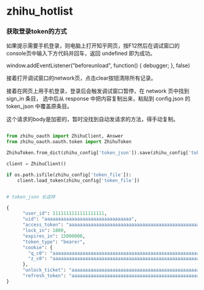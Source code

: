 # zhihu_hotlist

### 获取登录token的方式
如果提示需要手机登录，则电脑上打开知乎网页，按F12然后在调试窗口的console页中输入下方代码并回车，返回 undefined 即为成功。

window.addEventListener("beforeunload", function() { debugger; }, false)

接着打开调试窗口的network页，点击clear按钮清除所有记录。

接着在网页上用手机登录，登录后会触发调试窗口暂停，在 network 页中找到 sign_in 条目，
选中后从 response 中把内容复制出来，粘贴到 config.json 的 token_json 中覆盖原条目。

这个请求的body是加密的，暂时没找到自动发请求的方法，得手动复制。


```python

from zhihu_oauth import ZhihuClient, Answer
from zhihu_oauth.oauth.token import ZhihuToken

ZhihuToken.from_dict(zhihu_config['token_json']).save(zhihu_config['token_file'])

client = ZhihuClient()

if os.path.isfile(zhihu_config['token_file']):
    client.load_token(zhihu_config['token_file'])


# token_json 长这样

{
      "user_id": 1111111111111111111,
      "uid": "aaaaaaaaaaaaaaaaaaaaaaaaaaaaaaaa",
      "access_token": "aaaaaaaaaaaaaaaaaaaaaaaaaaaaaaaaaaaaaaaaaaaaaaaaaaaaaaaaaaaaaaaaaaaaa",
      "lock_in": 1800,
      "expires_in": 15000000,
      "token_type": "bearer",
      "cookie": {
        "q_c0": "aaaaaaaaaaaaaaaaaaaaaaaaaaaaaaaaaaaaaaaaaaaaaaaaaaaaaaaaaaaaaaaaaaaaa",
        "z_c0": "aaaaaaaaaaaaaaaaaaaaaaaaaaaaaaaaaaaaaaaaaaaaaaaaaaaaaaaaaaaaaaaaaaaaa"
      },
      "unlock_ticket": "aaaaaaaaaaaaaaaaaaaaaaaaaaaaaaaaaaaaaaaaaaaaaaaaaaaaaaaaaaaaaaaaaaaaa",
      "refresh_token": "aaaaaaaaaaaaaaaaaaaaaaaaaaaaaaaaaaaaaaaaaaaaaaaaaaaaaaaaaaaaaaaaaaaaa"
}